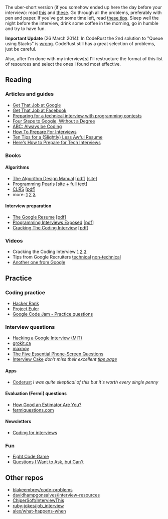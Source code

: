 The uber-short version (if you somehow ended up here the day before your interview): read [this](https://sites.google.com/site/steveyegge2/five-essential-phone-screen-questions) and [these](https://courses.csail.mit.edu/iap/interview/materials.php). Go through all the problems, preferably with pen and paper. If you've got some time left, read [these tips](https://www.interviewcake.com/tips-and-tricks). Sleep well the night before the interview, drink some coffee in the morning, go in humble and try to have fun.

**Important Update** (26 March 2014): In CodeRust the 2nd solution to "Queue using Stacks" is [wrong](http://ideone.com/dINS88). CodeRust still has a great selection of problems, just be careful.

Also, after I'm done with my interview[s] I'll restructure the format of this list of resources and select the ones I found most effective.

## Reading

### Articles and guides
* [Get That Job at Google](http://steve-yegge.blogspot.co.uk/2008/03/get-that-job-at-google.html)
* [Get That Job at Facebook](https://www.facebook.com/notes/10150964382448920)
* [Preparing for a technical interview with programming contests](https://www.facebook.com/notes/10151298476823920)
* [Four Steps to Google, Without a Degree](https://medium.com/this-happened-to-me/8f381aa6bd5e)
* [ABC: Always be Coding](https://medium.com/tech-talk/d5f8051afce2)
* [How To Prepare For Interviews](http://dandreamsofcoding.com/2012/11/25/how-to-prepare-for-technical-interviews/)
* [Ten Tips for a (Slightly) Less Awful Resume](http://steve-yegge.blogspot.co.uk/2007_09_01_archive.html)
* [Here's How to Prepare for Tech Interviews](http://redd.it/1jov24)

### Books
#### Algorithms
* [The Algorithm Design Manual](http://www.amazon.com/dp/1848000693) [[pdf](https://www.google.com/search?q=skiena+algorithm+design+manual+pdf)] [[site](http://www.algorist.com/)]
* [Programming Pearls](http://www.amazon.com/dp/8177588583) [[site + full text](http://www.cs.bell-labs.com/cm/cs/pearls/)]
* [CLRS](http://www.amazon.com/dp/0262033844) [[pdf](https://www.google.com/search?q=cormen+pdf)]
* more: [1](https://github.com/vhf/free-programming-books/blob/master/free-programming-books.md) [2](http://it-ebooks.info/) [3](http://www.freeprogrammingbook.com/)

#### Interview preparation
* [The Google Resume](http://www.amazon.com/dp/0470927623) [[pdf](https://www.google.com/search?q=the+google+resume+pdf)]
* [Programming Interviews Exposed](http://www.amazon.com/dp/047012167X) [[pdf](https://www.google.com/search?q=programming+interviews+exposed+it-ebooks)]
* [Cracking The Coding Interview](http://www.amazon.com/dp/098478280X) [[pdf](https://www.google.com/search?q=cracking+the+coding+interview+pdf)]

### Videos
* Cracking the Coding Interview [1](http://youtu.be/rEJzOhC5ZtQ) [2](http://youtu.be/aClxtDcdpsQ) [3](http://youtu.be/2cf9xo1S134)
* Tips from Google Recruiters [technical](http://youtu.be/qc1owf2-220) [non-technical](http://youtu.be/DINxNbBOEoI)
* [Another one from Google](http://youtu.be/oWbUtlUhwa8)

## Practice

### Coding practice
* [Hacker Rank](https://www.hackerrank.com/)
* [Project Euler](https://projecteuler.net/)
* [Google Code Jam - Practice questions](https://code.google.com/codejam/contests.html)

### Interview questions
* [Hacking a Google Interview (MIT)](https://courses.csail.mit.edu/iap/interview/materials.php)
* [grokit.ca](http://www.grokit.ca/spc/computer_science_review/)
* [maxnoy](http://maxnoy.com/interviews.html)
* [The Five Essential Phone-Screen Questions](https://sites.google.com/site/steveyegge2/five-essential-phone-screen-questions)
* [Interview Cake](https://www.interviewcake.com/) *don't miss their excellent [tips page](https://www.interviewcake.com/tips-and-tricks)*

#### Apps
* [Coderust](http://www.coderust.com/) *I was quite skeptical of this but it's worth every single penny*

#### Evaluation (Fermi) questions
* [How Good an Estimator Are You?](http://www.codinghorror.com/blog/2006/06/how-good-an-estimator-are-you.html)
* [fermiquestions.com](http://www.fermiquestions.com/)

#### Newsletters
* [Coding for interviews](http://codingforinterviews.com/)

### Fun
* [Fight Code Game](http://fightcodegame.com/)
* [Questions I Want to Ask, but Can't](http://dandreamsofcoding.com/2013/03/01/questions-i-want-to-ask-but-cant/)

## Other repos
* [blakeembrey/code-problems](https://github.com/blakeembrey/code-problems)
* [davidhampgonsalves/interview-resources](https://github.com/davidhampgonsalves/interview-resources)
* [ChiperSoft/InterviewThis](https://github.com/ChiperSoft/InterviewThis)
* [ruby-jokes/job_interview](https://github.com/ruby-jokes/job_interview)
* [alex/what-happens-when](https://github.com/alex/what-happens-when)
